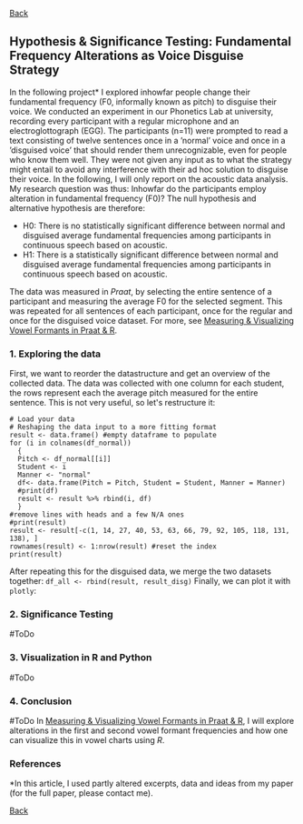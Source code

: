 [Back](https://ycvogt.github.io/my_portfolio/)

##  Hypothesis & Significance Testing: Fundamental Frequency Alterations as Voice Disguise Strategy

In the following project* I explored inhowfar people change their fundamental frequency (F0, informally known as pitch) to disguise their voice. We conducted an experiment in our Phonetics Lab at university, recording every participant with a regular microphone and an electroglottograph (EGG). The participants (n=11) were prompted to read a text consisting of twelve sentences once in a ’normal’ voice and once in a ’disguised voice’ that should render them unrecognizable, even for people who know them well. They were not given any input as to what the strategy might entail to avoid any interference with their ad hoc solution to disguise their voice. In the following, I will only report on the acoustic data analysis. My research question was thus: Inhowfar do the participants employ alteration in fundamental frequency (F0)? The null hypothesis and alternative hypothesis are therefore:
* H0: There is no statistically significant difference between normal and disguised average fundamental frequencies among participants in continuous speech based on acoustic.
* H1: There is a statistically significant difference between normal and disguised average fundamental frequencies among participants in continuous speech based on acoustic.

The data was measured in _Praat_, by selecting the entire sentence of a participant and measuring the average F0 for the selected segment. This was repeated for all sentences of each participant, once for the regular and once for the disguised voice dataset. For more, see [Measuring & Visualizing Vowel Formants in Praat & R](/my_portfolio/posts/praat_vowels2_2.html).

### 1. Exploring the data
First, we want to reorder the datastructure and get an overview of the collected data. The data was collected with one column for each student, the rows represent each the average pitch measured for the entire sentence. This is not very useful, so let's restructure it:

```
# Load your data
# Reshaping the data input to a more fitting format 
result <- data.frame() #empty dataframe to populate
for (i in colnames(df_normal))
  {
  Pitch <- df_normal[[i]]
  Student <- i
  Manner <- "normal"
  df<- data.frame(Pitch = Pitch, Student = Student, Manner = Manner)
  #print(df)
  result <- result %>% rbind(i, df)
  }
#remove lines with heads and a few N/A ones
#print(result)
result <- result[-c(1, 14, 27, 40, 53, 63, 66, 79, 92, 105, 118, 131, 138), ]
rownames(result) <- 1:nrow(result) #reset the index
print(result)
```
After repeating this for the disguised data, we merge the two datasets together: ```df_all <- rbind(result, result_disg)```
Finally, we can plot it with ```plotly```:



### 2. Significance Testing
#ToDo
### 3. Visualization in R and Python
#ToDo
### 4. Conclusion
#ToDo
In [Measuring & Visualizing Vowel Formants in Praat & R](/my_portfolio/posts/praat_vowels2_2.html), I will explore alterations in the first and second vowel formant frequencies and how one can visualize this in vowel charts using _R_. 

### References
*In this article, I used partly altered excerpts, data and ideas from my paper (for the full paper, please contact me).

[Back](https://ycvogt.github.io/my_portfolio/)

